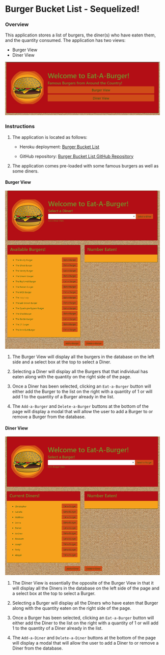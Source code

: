 # Burger Bucket List - Sequelized!

### Overview

This application stores a list of burgers, the diner(s) who have eaten them, and the quantity consumed. The application has two views:
   * Burger View
   * Diner View

![Main Screenshot](readme_img/main.PNG)

### Instructions

1. The application is located as follows:

   * Heroku deployment: [Burger Bucket List]()

   * GitHub repository: [Burger Bucket List GitHub Repository](https://github.com/bpzimmerman/burger-sequelize)

2. The application comes pre-loaded with some famous burgers as well as some diners.

#### Burger View

![Burger View Screenshot](readme_img/burger_view.PNG)

1. The Burger View will display all the burgers in the database on the left side and a select box at the top to select a Diner.

2. Selecting a Diner will display all the Burgers that that individual has eaten along with the quantity on the right side of the page.

3. Once a Diner has been selected, clicking an `Eat-a-Burger` button will either add the Burger to the list on the right with a quantity of 1 or will add 1 to the quantity of a Burger already in the list.

4. The `Add-a-Burger` and `Delete-a-Burger` buttons at the bottom of the page will display a modal that will allow the user to add a Burger to or remove a Burger from the database.

#### Diner View

![Diner View Screenshot](readme_img/diner_view.PNG)

1. The Diner View is essentially the opposite of the Burger View in that it will display all the Diners in the database on the left side of the page and a select box at the top to select a Burger.

2. Selecting a Burger will display all the Diners who have eaten that Burger along with the quantity eaten on the right side of the page.

3. Once a Burger has been selected, clicking an `Eat-a-Burger` button will either add the Diner to the list on the right with a quantity of 1 or will add 1 to the quantity of a Diner already in the list.

4. The `Add-a-Diner` and `Delete-a-Diner` buttons at the bottom of the page will display a modal that will allow the user to add a Diner to or remove a Diner from the database.